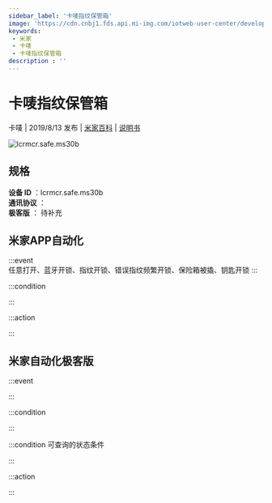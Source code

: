 ```yaml
---
sidebar_label: '卡唛指纹保管箱'
image: 'https://cdn.cnbj1.fds.api.mi-img.com/iotweb-user-center/developer_1679047614672sQyKbvCp.png?GalaxyAccessKeyId=AKVGLQWBOVIRQ3XLEW&Expires=9223372036854775807&Signature=AEOndqoCPAMzfocsBshH5b8HVp0='
keywords: 
 - 米家
 - 卡唛
 - 卡唛指纹保管箱
description : ''
---
```

# 卡唛指纹保管箱

卡唛 | 2019/8/13 发布 | [米家百科](https://home.mi.com/webapp/content/baike/product/index.html?model=lcrmcr.safe.ms30b) | [说明书](https://home.mi.com/views/introduction.html?model=lcrmcr.safe.ms30b&region=cn)

![lcrmcr.safe.ms30b](https://cdn.cnbj1.fds.api.mi-img.com/iotweb-user-center/developer_1679047614672sQyKbvCp.png?GalaxyAccessKeyId=AKVGLQWBOVIRQ3XLEW&Expires=9223372036854775807&Signature=AEOndqoCPAMzfocsBshH5b8HVp0=)

## 规格  
> 
**设备 ID** ：lcrmcr.safe.ms30b  
**通讯协议** ：  
**极客版**  ： 待补充 


## 米家APP自动化  

:::event  
任意打开、蓝牙开锁、指纹开锁、错误指纹频繁开锁、保险箱被撬、钥匙开锁
:::

:::condition  

:::

:::action   

:::

## 米家自动化极客版  

:::event  

:::

:::condition  

:::

:::condition 可查询的状态条件  

:::

:::action  

:::

        
